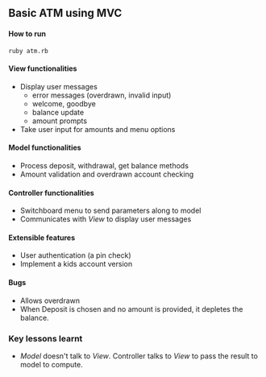## Basic ATM using MVC

#### How to run
```
ruby atm.rb
```
#### View functionalities
* Display user messages
  * error messages (overdrawn, invalid input)
  * welcome, goodbye
  * balance update
  * amount prompts
* Take user input for amounts and menu options

#### Model functionalities
* Process deposit, withdrawal, get balance methods
* Amount validation and overdrawn account checking

#### Controller functionalities
* Switchboard menu to send parameters along to model
* Communicates with *View* to display user messages

#### Extensible features
* User authentication (a pin check)
* Implement a kids account version


#### Bugs
* Allows overdrawn  
* When Deposit is chosen and no amount is provided, it depletes the balance. 

### Key lessons learnt
* *Model* doesn't talk to *View*. Controller talks to *View* to pass the result to model to compute.

